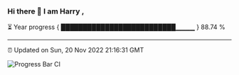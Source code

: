 ### Hi there 👋 I am Harry , 

⏳ Year progress { ██████████████████████████▁▁▁▁ } 88.74 %

---

⏰ Updated on Sun, 20 Nov 2022 21:16:31 GMT

![Progress Bar CI](https://github.com/duykhang68/duykhang68/workflows/Progress%20Bar%20CI/badge.svg)
